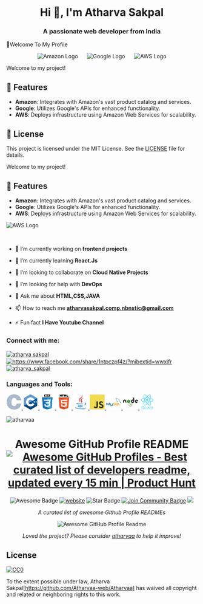 <h1 align="center">Hi 👋, I'm Atharva Sakpal</h1>
<h3 align="center">A passionate web developer from India</h3>
 🚀Welcome To My Profile

<p align="center">
  <img src="https://upload.wikimedia.org/wikipedia/commons/a/a9/Amazon_logo.svg" alt="Amazon Logo" height="60" style="margin-right: 20px;" />
  <img src="https://upload.wikimedia.org/wikipedia/commons/2/2f/Google_2015_logo.svg" alt="Google Logo" height="60" style="margin-right: 20px;" />
  <img src="https://upload.wikimedia.org/wikipedia/commons/9/93/Amazon_Web_Services_Logo.svg" alt="AWS Logo" height="60" />
</p>

Welcome to my project!
## 🔧 Features

- **Amazon**: Integrates with Amazon's vast product catalog and services.
- **Google**: Utilizes Google's APIs for enhanced functionality.
- **AWS**: Deploys infrastructure using Amazon Web Services for scalability.

## 📄 License

This project is licensed under the MIT License. See the [LICENSE](LICENSE) file for details.


Welcome to my project! 

## 🔧 Features

- **Amazon**: Integrates with Amazon's vast product catalog and services.
- **Google**: Utilizes Google's APIs for enhanced functionality.
- **AWS**: Deploys infrastructure using Amazon Web Services for scalability.



![AWS Logo](https://d0.awsstatic.com/logos/powered-by-aws.png)



<p align="left"> <a href="https://twitter.com/" target="blank"><img src="https://img.shields.io/twitter/follow/?logo=twitter&style=for-the-badge" alt="" /></a> </p>

- 🔭 I’m currently working on **frontend projects**

- 🌱 I’m currently learning **React.Js**

- 👯 I’m looking to collaborate on **Cloud Native Projects**

- 🤝 I’m looking for help with **DevOps**

- 💬 Ask me about **HTML,CSS,JAVA**

- 📫 How to reach me **atharvasakpal.comp.nbnstic@gmail.com**

- ⚡ Fun fact **I Have Youtube Channel**

<h3 align="left">Connect with me:</h3>
<p align="left">
<a href="https://linkedin.com/in/atharva sakpal" target="blank"><img align="center" src="https://raw.githubusercontent.com/rahuldkjain/github-profile-readme-generator/master/src/images/icons/Social/linked-in-alt.svg" alt="atharva sakpal" height="30" width="40" /></a>
<a href="https://fb.com/https://www.facebook.com/share/1ntpczpf4z/?mibextid=wwxifr" target="blank"><img align="center" src="https://raw.githubusercontent.com/rahuldkjain/github-profile-readme-generator/master/src/images/icons/Social/facebook.svg" alt="https://www.facebook.com/share/1ntpczpf4z/?mibextid=wwxifr" height="30" width="40" /></a>
<a href="https://www.leetcode.com/atharva_sakpal" target="blank"><img align="center" src="https://raw.githubusercontent.com/rahuldkjain/github-profile-readme-generator/master/src/images/icons/Social/leet-code.svg" alt="atharva_sakpal" height="30" width="40" /></a>
</p>

<h3 align="left">Languages and Tools:</h3>
<p align="left"> <a href="https://www.cprogramming.com/" target="_blank" rel="noreferrer"> <img src="https://raw.githubusercontent.com/devicons/devicon/master/icons/c/c-original.svg" alt="c" width="40" height="40"/> </a> <a href="https://www.w3schools.com/cpp/" target="_blank" rel="noreferrer"> <img src="https://raw.githubusercontent.com/devicons/devicon/master/icons/cplusplus/cplusplus-original.svg" alt="cplusplus" width="40" height="40"/> </a> <a href="https://www.w3schools.com/css/" target="_blank" rel="noreferrer"> <img src="https://raw.githubusercontent.com/devicons/devicon/master/icons/css3/css3-original-wordmark.svg" alt="css3" width="40" height="40"/> </a> <a href="https://www.w3.org/html/" target="_blank" rel="noreferrer"> <img src="https://raw.githubusercontent.com/devicons/devicon/master/icons/html5/html5-original-wordmark.svg" alt="html5" width="40" height="40"/> </a> <a href="https://www.java.com" target="_blank" rel="noreferrer"> <img src="https://raw.githubusercontent.com/devicons/devicon/master/icons/java/java-original.svg" alt="java" width="40" height="40"/> </a> <a href="https://developer.mozilla.org/en-US/docs/Web/JavaScript" target="_blank" rel="noreferrer"> <img src="https://raw.githubusercontent.com/devicons/devicon/master/icons/javascript/javascript-original.svg" alt="javascript" width="40" height="40"/> </a> <a href="https://www.mysql.com/" target="_blank" rel="noreferrer"> <img src="https://raw.githubusercontent.com/devicons/devicon/master/icons/mysql/mysql-original-wordmark.svg" alt="mysql" width="40" height="40"/> </a> <a href="https://nodejs.org" target="_blank" rel="noreferrer"> <img src="https://raw.githubusercontent.com/devicons/devicon/master/icons/nodejs/nodejs-original-wordmark.svg" alt="nodejs" width="40" height="40"/> </a> <a href="https://reactjs.org/" target="_blank" rel="noreferrer"> <img src="https://raw.githubusercontent.com/devicons/devicon/master/icons/react/react-original-wordmark.svg" alt="react" width="40" height="40"/> </a> </p>

<p><img align="center" src="https://github-readme-stats.vercel.app/api/top-langs?username=atharvaa&show_icons=true&locale=en&layout=compact" alt="atharvaa" /></p>

<h1 align="center">Awesome GitHub Profile README
<a href="https://www.producthunt.com/posts/awesome-github-profiles?utm_source=badge-featured&utm_medium=badge&utm_souce=badge-awesome-github-profiles" target="_blank"><img src="https://api.producthunt.com/widgets/embed-image/v1/featured.svg?post_id=277987&theme=light" alt="Awesome GitHub Profiles - Best curated list of developers readme, updated every 15 min | Product Hunt" style="width: 200px; height: 44px;" width="200" height="44" /></a></h1>
<div align="center">
<img src="https://cdn.rawgit.com/sindresorhus/awesome/d7305f38d29fed78fa85652e3a63e154dd8e8829/media/badge.svg" alt="Awesome Badge"/>
<a href="https://arbeitnow.com/?utm_source=awesome-github-profile-readme"><img src="https://img.shields.io/static/v1?label=&labelColor=505050&message=arbeitnow&color=%230076D6&style=flat&logo=google-chrome&logoColor=%230076D6" alt="website"/></a>
<!-- <img src="http://hits.dwyl.com/abhisheknaiidu/awesome-github-profile-readme.svg" alt="Hits Badge"/> -->
<img src="https://img.shields.io/static/v1?label=%F0%9F%8C%9F&message=If%20Useful&style=style=flat&color=BC4E99" alt="Star Badge"/>
<a href="https://discord.gg/XTW52Kt"><img src="https://img.shields.io/discord/733027681184251937.svg?style=flat&label=Join%20Community&color=7289DA" alt="Join Community Badge"/></a>
<a href="https://twitter.com/abhisheknaiidu" ><img src="https://img.shields.io/twitter/follow/abhisheknaiidu.svg?style=social" /> </a>
<br>

<i>A curated list of awesome Github Profile READMEs</i>



<img alt="Awesome GitHub Profile Readme" src="assets/agpr.gif"> </img>

<i>Loved the project? Please consider [atharvaa](https://github.com/Atharvaa-web/Atharvaa) to help it improve!</i>

</div>






## License

[![CC0](https://licensebuttons.net/p/zero/1.0/88x31.png)](https://creativecommons.org/publicdomain/zero/1.0/)

To the extent possible under law, Atharva Sakpal[https://github.com/Atharvaa-web/Atharvaa] has waived all copyright and related or neighboring rights to this work.

